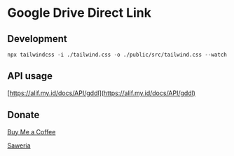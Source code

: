 # Google Drive Direct Link

## Development

```
npx tailwindcss -i ./tailwind.css -o ./public/src/tailwind.css --watch
```

## API usage

[https://alif.my.id/docs/API/gddl](https://alif.my.id/docs/API/gddl)

## Donate

[Buy Me a Coffee](https://www.buymeacoffee.com/alifblog)

[Saweria](https://saweria.co/alifm)